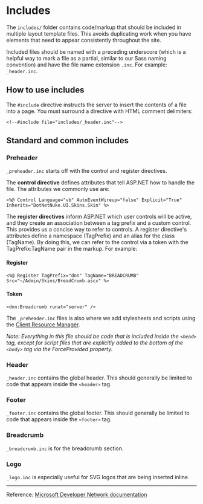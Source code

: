# Includes

The `includes/` folder contains code/markup that should be included in multiple layout template files. This avoids duplicating work when you have elements that need to appear consistently throughout the site.

Included files should be named with a preceding underscore (which is a helpful way to mark a file as a partial, similar to our Sass naming convention) and have the file name extension `.inc`. For example: `_header.inc`.

## How to use includes

The `#include` directive instructs the server to insert the contents of a file into a page. You must surround a directive with HTML comment delimiters:

```
<!--#include file="includes/_header.inc"-->
```

## Standard and common includes

### Preheader

`_preheader.inc` starts off with the control and register directives. 

The **control directive** defines attributes that tell ASP.NET how to handle the file. The attributes we commonly use are:

```
<%@ Control Language="vb" AutoEventWireup="false" Explicit="True" Inherits="DotNetNuke.UI.Skins.Skin" %>
```

The **register directives** inform ASP.NET which user controls will be active, and they create an association between a tag prefix and a custom control. This provides us a concise way to refer to controls. A register directive's attributes define a namespace (TagPrefix) and an alias for the class (TagName). By doing this, we can refer to the control via a token with the TagPrefix:TagName pair in the markup. For example:

#### Register

```
<%@ Register TagPrefix="dnn" TagName="BREADCRUMB" Src="~/Admin/Skins/BreadCrumb.ascx" %>
```

#### Token

```
<dnn:Breadcrumb runat="server" />
```

The `_preheader.inc` files is also where we add stylesheets and scripts using the [Client Resource Manager](http://www.dnnsoftware.com/wiki/client-resource-management-api).

*Note: Everything in this file should be code that is included inside the `<head>` tag, except for script files that are explicitly added to the bottom of the `<body>` tag via the ForceProvided property.*

### Header

`_header.inc` contains the global header. This should generally be limited to code that appears inside the `<header>` tag.

### Footer

`_footer.inc` contains the global footer. This should generally be limited to code that appears inside the `<footer>` tag.

### Breadcrumb

`_breadcrumb.inc` is for the breadcrumb section.

### Logo

`_logo.inc` is especially useful for SVG logos that are being inserted inline.

---

Reference: [Microsoft Developer Network documentation](https://msdn.microsoft.com/en-us/library/ms525940.aspx)
